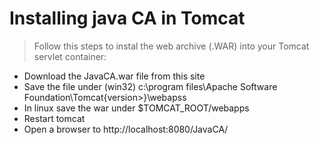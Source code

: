 # Installing java CA in Tomcat #
> Follow this steps to instal the web archive (.WAR) into your Tomcat servlet container:

  * Download the JavaCA.war file from this site
  * Save the file under (win32) c:\program files\Apache Software Foundation\Tomcat{version>}\webapss
  * In linux save the war under $TOMCAT\_ROOT/webapps
  * Restart tomcat
  * Open a browser to http://localhost:8080/JavaCA/